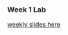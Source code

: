 ### Week 1 Lab

[weekly slides here](https://docs.google.com/presentation/d/1QSb33KAPyhtQBGCd1w2ajE19vjUJTBakEVrBnpup8uc/edit?usp=sharing)

